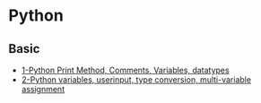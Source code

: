 # Python
## Basic
- [1-Python Print Method, Comments, Variables, datatypes](1-Basics/1-Python_print%20method%20_comments%20_variables%20_datatypes.ipynb)
- [2-Python variables, userinput, type conversion, multi-variable assignment](1-Basics/2-%20Python%20variables%20_userinput%20_type%20conversion%20_multi-variable%20assignment.ipynb)

